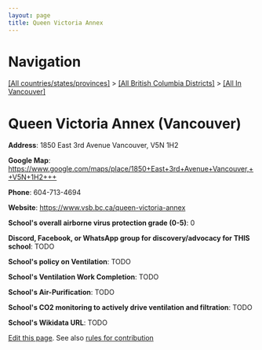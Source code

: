 ```yaml
---
layout: page
title: Queen Victoria Annex
---
```

# Navigation

[[All countries/states/provinces]](../../..) > [[All British Columbia Districts]](../..) > [[All In Vancouver]](..)

# Queen Victoria Annex (Vancouver)

**Address**: 1850 East 3rd Avenue Vancouver,  V5N 1H2

**Google Map**: <https://www.google.com/maps/place/1850+East+3rd+Avenue+Vancouver,++V5N+1H2+++>

**Phone**: 604-713-4694

**Website**: <https://www.vsb.bc.ca/queen-victoria-annex>

**School's overall airborne virus protection grade (0-5)**: 0

**Discord, Facebook, or WhatsApp group for discovery/advocacy for THIS school**: TODO

**School's policy on Ventilation**: TODO

**School's Ventilation Work Completion**: TODO

**School's Air-Purification**: TODO

**School's CO2 monitoring to actively drive ventilation and filtration**: TODO

**School's Wikidata URL**: TODO


[Edit this page](https://github.com/ventilate-schools/BC/edit/main/./Vancouver/Queen_Victoria_Annex.md). See also [rules for contribution](../../../contribution-rules/)